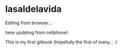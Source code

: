 # lasaldelavida

Editing from browser...

here updating from cellphone!.



This is my first gitbook \(hopefully the first of many... :\)

